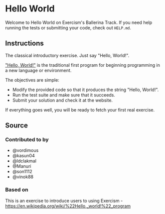 # Hello World

Welcome to Hello World on Exercism's Ballerina Track.
If you need help running the tests or submitting your code, check out `HELP.md`.

## Instructions

The classical introductory exercise.
Just say "Hello, World!".

["Hello, World!"][hello-world] is the traditional first program for beginning programming in a new language or environment.

The objectives are simple:

- Modify the provided code so that it produces the string "Hello, World!".
- Run the test suite and make sure that it succeeds.
- Submit your solution and check it at the website.

If everything goes well, you will be ready to fetch your first real exercise.

[hello-world]: https://en.wikipedia.org/wiki/%22Hello,_world!%22_program

## Source

### Contributed to by

- @vordimous
- @kasun04
- @ldclakmal
- @Manuri
- @son1112
- @vinok88

### Based on

This is an exercise to introduce users to using Exercism - https://en.wikipedia.org/wiki/%22Hello,_world!%22_program